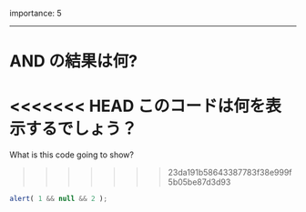 importance: 5

---

# AND の結果は何?

<<<<<<< HEAD
このコードは何を表示するでしょう？
=======
What is this code going to show?
>>>>>>> 23da191b58643387783f38e999f5b05be87d3d93

```js
alert( 1 && null && 2 );
```
